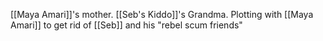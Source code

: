 [[Maya Amari]]'s mother.
[[Seb's Kiddo]]'s Grandma.
Plotting with [[Maya Amari]] to get rid of [[Seb]] and his "rebel scum friends"
